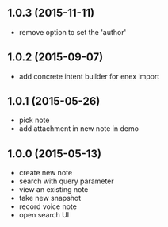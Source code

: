 ## 1.0.3 (2015-11-11)
 
* remove option to set the 'author'

## 1.0.2 (2015-09-07)

* add concrete intent builder for enex import

## 1.0.1 (2015-05-26)

* pick note
* add attachment in new note in demo

## 1.0.0 (2015-05-13)

* create new note
* search with query parameter
* view an existing note
* take new snapshot
* record voice note
* open search UI